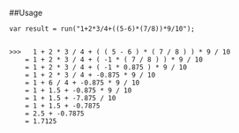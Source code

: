 ##Usage

	var result = run("1+2*3/4+((5-6)*(7/8))*9/10");


	>>>	  1 + 2 * 3 / 4 + ( ( 5 - 6 ) * ( 7 / 8 ) ) * 9 / 10
		= 1 + 2 * 3 / 4 + ( -1 * ( 7 / 8 ) ) * 9 / 10
		= 1 + 2 * 3 / 4 + ( -1 * 0.875 ) * 9 / 10
		= 1 + 2 * 3 / 4 + -0.875 * 9 / 10
		= 1 + 6 / 4 + -0.875 * 9 / 10
		= 1 + 1.5 + -0.875 * 9 / 10
		= 1 + 1.5 + -7.875 / 10
		= 1 + 1.5 + -0.7875
		= 2.5 + -0.7875
		= 1.7125
